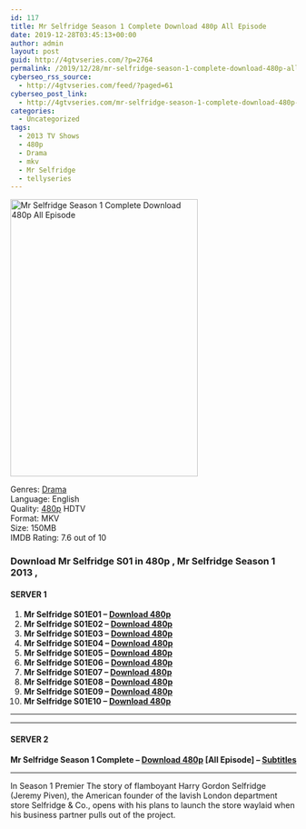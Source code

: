 ```yaml
---
id: 117
title: Mr Selfridge Season 1 Complete Download 480p All Episode
date: 2019-12-28T03:45:13+00:00
author: admin
layout: post
guid: http://4gtvseries.com/?p=2764
permalink: /2019/12/28/mr-selfridge-season-1-complete-download-480p-all-episode/
cyberseo_rss_source:
  - http://4gtvseries.com/feed/?paged=61
cyberseo_post_link:
  - http://4gtvseries.com/mr-selfridge-season-1-complete-download-480p-all-episode/
categories:
  - Uncategorized
tags:
  - 2013 TV Shows
  - 480p
  - Drama
  - mkv
  - Mr Selfridge
  - tellyseries
---
```

<img loading="lazy" class="aligncenter" src="https://1.bp.blogspot.com/-cmS9z2hEGtk/XgbOwIIoVyI/AAAAAAAAArs/zZf2Bsu4K9gUMRFROkZy8ZiZaKg02XhfQCK4BGAYYCw/s1600/Mr%2BSelfridge%2BSeason%2B1.jpg" alt="Mr Selfridge Season 1 Complete Download 480p All Episode" width="330" height="488" />

Genres:&nbsp;<a href="http://4gtvseries.com/tag/drama/" data-wpel-link="internal">Drama</a>  
Language: English  
Quality:&nbsp;<a href="http://4gtvseries.com/tag/480p/" data-wpel-link="internal">480p</a>&nbsp;HDTV  
Format: MKV  
Size: 150MB  
IMDB Rating: 7.6 out of 10

### **Download Mr Selfridge S01 in 480p , Mr Selfridge Season 1 2013 ,&nbsp;**

#### <span><strong>SERVER 1</strong></span>

  1. **Mr Selfridge S01E01 – <a href="http://slink.dl480p.xyz/RIYTGs" data-wpel-link="external" target="_blank" rel="nofollow external noopener noreferrer" class="wpel-icon-left"><i class="wpel-icon fa fa-download" aria-hidden="true"></i>Download 480p</a>**
  2. **Mr Selfridge S01E02 – <a href="http://slink.dl480p.xyz/Ywdg3SY" data-wpel-link="external" target="_blank" rel="nofollow external noopener noreferrer" class="wpel-icon-left"><i class="wpel-icon fa fa-download" aria-hidden="true"></i>Download 480p</a>**
  3. **Mr Selfridge S01E03 – <a href="http://slink.dl480p.xyz/ogUZRrj" data-wpel-link="external" target="_blank" rel="nofollow external noopener noreferrer" class="wpel-icon-left"><i class="wpel-icon fa fa-download" aria-hidden="true"></i>Download 480p</a>**
  4. **Mr Selfridge S01E04 – <a href="http://slink.dl480p.xyz/svUEnL" data-wpel-link="external" target="_blank" rel="nofollow external noopener noreferrer" class="wpel-icon-left"><i class="wpel-icon fa fa-download" aria-hidden="true"></i>Download 480p</a>**
  5. **Mr Selfridge S01E05 – <a href="http://slink.dl480p.xyz/thDH" data-wpel-link="external" target="_blank" rel="nofollow external noopener noreferrer" class="wpel-icon-left"><i class="wpel-icon fa fa-download" aria-hidden="true"></i>Download 480p</a>**
  6. **Mr Selfridge S01E06 – <a href="http://slink.dl480p.xyz/xniGadO" data-wpel-link="external" target="_blank" rel="nofollow external noopener noreferrer" class="wpel-icon-left"><i class="wpel-icon fa fa-download" aria-hidden="true"></i>Download 480p</a>**
  7. **Mr Selfridge S01E07 – <a href="http://slink.dl480p.xyz/kR9So4M" data-wpel-link="external" target="_blank" rel="nofollow external noopener noreferrer" class="wpel-icon-left"><i class="wpel-icon fa fa-download" aria-hidden="true"></i>Download 480p</a>**
  8. **Mr Selfridge S01E08 – <a href="http://slink.dl480p.xyz/QBhadZZ" data-wpel-link="external" target="_blank" rel="nofollow external noopener noreferrer" class="wpel-icon-left"><i class="wpel-icon fa fa-download" aria-hidden="true"></i>Download 480p</a>**
  9. **Mr Selfridge S01E09 – <a href="http://slink.dl480p.xyz/Nga1s" data-wpel-link="external" target="_blank" rel="nofollow external noopener noreferrer" class="wpel-icon-left"><i class="wpel-icon fa fa-download" aria-hidden="true"></i>Download 480p</a>**
 10. **Mr Selfridge S01E10 – <a href="http://slink.dl480p.xyz/sGzJA" data-wpel-link="external" target="_blank" rel="nofollow external noopener noreferrer" class="wpel-icon-left"><i class="wpel-icon fa fa-download" aria-hidden="true"></i>Download 480p</a>**

* * *

* * *

#### <span><strong>SERVER 2</strong></span>

**Mr Selfridge Season 1 Complete – <a href="http://dl480p.xyz/3005/" data-wpel-link="external" target="_blank" rel="nofollow external noopener noreferrer" class="wpel-icon-left"><i class="wpel-icon fa fa-download" aria-hidden="true"></i>Download 480p</a> [All Episode] – <a href="https://subscene.com/subtitles/mr-selfridge-first-season" data-wpel-link="external" target="_blank" rel="nofollow external noopener noreferrer" class="wpel-icon-left"><i class="wpel-icon fa fa-download" aria-hidden="true"></i>Subtitles</a>**

* * *

In Season 1 Premier The story of flamboyant Harry Gordon Selfridge (Jeremy Piven), the American founder of the lavish London department store Selfridge & Co., opens with his plans to launch the store waylaid when his business partner pulls out of the project.

<div align="center">
</div>